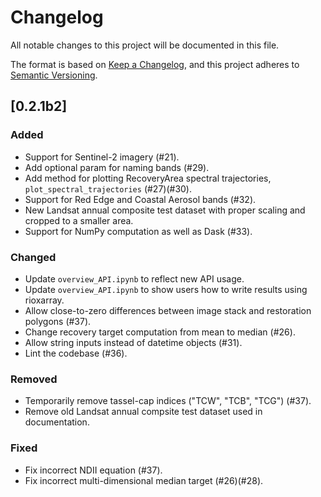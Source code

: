 # Changelog

All notable changes to this project will be documented in this file.

The format is based on [Keep a Changelog](https://keepachangelog.com/en/1.0.0/),
and this project adheres to [Semantic Versioning](https://semver.org/spec/v2.0.0.html).

## [0.2.1b2]

### Added

- Support for Sentinel-2 imagery (#21).
- Add optional param for naming bands (#29).
- Add method for plotting RecoveryArea spectral trajectories, `plot_spectral_trajectories` (#27)(#30).
- Support for Red Edge and Coastal Aerosol bands (#32).
- New Landsat annual composite test dataset with proper scaling and cropped to a smaller area.
- Support for NumPy computation as well as Dask (#33).

### Changed

- Update `overview_API.ipynb` to reflect new API usage.
- Update `overview_API.ipynb` to show users how to write results using rioxarray.
- Allow close-to-zero differences between image stack and restoration polygons (#37).
- Change recovery target computation from mean to median (#26).
- Allow string inputs instead of datetime objects (#31).
- Lint the codebase (#36).

### Removed

- Temporarily remove tassel-cap indices ("TCW", "TCB", "TCG") (#37).
- Remove old Landsat annual compsite test dataset used in documentation.

### Fixed

- Fix incorrect NDII equation (#37).
- Fix incorrect multi-dimensional median target (#26)(#28).

